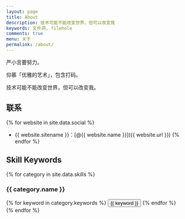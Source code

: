 ```yaml
---
layout: page
title: About
description: 技术可能不能改变世界，但可以改变我
keywords: 文件洞, filehole
comments: true
menu: 关于
permalink: /about/
---
```


严小言要努力。

仰慕「优雅的艺术」，包含打码。

技术可能不能改变世界，但可以改变我。

## 联系

{% for website in site.data.social %}
* {{ website.sitename }}：[@{{ website.name }}]({{ website.url }})
{% endfor %}

## Skill Keywords

{% for category in site.data.skills %}
### {{ category.name }}
<div class="btn-inline">
{% for keyword in category.keywords %}
<button class="btn btn-outline" type="button">{{ keyword }}</button>
{% endfor %}
</div>
{% endfor %}
